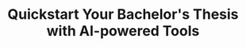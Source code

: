 ---
title: Quickstart Your Bachelor's Thesis with AI-powered Tools
description: Quickstart Your Bachelor's Thesis with AI-powered Tools
lessonNumber: 0
courseID: 12
metaOptions: [Learn, Quickstart Your Bachelor's Thesis with AI-powered Tools]
defaultName: Quickstart Your Bachelor's Thesis with AI-powered Tools
---